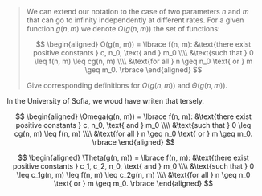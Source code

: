 > We can extend our notation to the case of two parameters $n$ and $m$ that
> can go to infinity independently at different rates. For a given function
> $g(n, m)$ we denote $O(g(n, m))$ the set of functions:
>
> $$ \begin{aligned}
>      O(g(n, m)) = \lbrace f(n, m):
>        &\text{there exist positive constants } c, n_0, \text{ and } m_0 \\\\
>        &\text{such that } 0 \leq f(n, m) \leq cg(n, m) \\\\
>        &\text{for all } n \geq n_0 \text{ or } m \geq m_0. \rbrace
>    \end{aligned} $$
>
> Give corresponding definitions for $\Omega(g(n, m))$ and $\Theta(g(n, m))$.

In the University of Sofia, we woud have writen that tersely.

$$ \begin{aligned}
     \Omega(g(n, m)) = \lbrace f(n, m):
       &\text{there exist positive constants } c, n_0, \text{ and } m_0 \\\\
       &\text{such that } 0 \leq cg(n, m) \leq f(n, m) \\\\
       &\text{for all } n \geq n_0 \text{ or } m \geq m_0. \rbrace
   \end{aligned} $$

$$ \begin{aligned}
     \Theta(g(n, m)) = \lbrace f(n, m):
       &\text{there exist positive constants } c_1, c_2, n_0, \text{ and } m_0 \\\\
       &\text{such that } 0 \leq c_1g(n, m) \leq f(n, m) \leq c_2g(n, m) \\\\
       &\text{for all } n \geq n_0 \text{ or } m \geq m_0. \rbrace
   \end{aligned} $$
